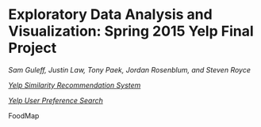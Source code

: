 # Exploratory Data Analysis and Visualization: Spring 2015 Yelp Final Project

*Sam Guleff, Justin Law, Tony Paek, Jordan Rosenblum, and Steven Royce*

*[Yelp Similarity Recommendation System](http://jmrosen155.shinyapps.io/YelpRecommendationSystemFinal)*

*[Yelp User Preference Search](http://run.plnkr.co/plunks/jRIGKXMZLDn5xrMJgqTl/)*


FoodMap
